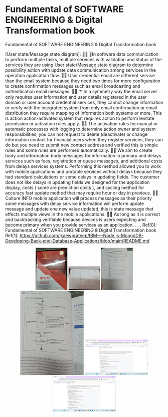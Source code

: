 # Fundamental of SOFTWARE ENGINEERING & Digital Transformation book
Fundamental of SOFTWARE ENGINEERING & Digital Transformation book

[User state/Message state diagram]: 👧💬 🎈In software data communication to perform multiple tasks, multiple services with validation and status of the services they are using User state/Message state diagram to determine possibility action with update data communication among services in the operation application flow.
🐐💬 User credential email are different service than the email system because they need two times for more configuration to create confirmation messages such as email broadcasting and authentication email messages.
🐑💬 ➰ In a symmetry way the email server only requires user information and user details registered in the user domain or user account credential services, they cannot change information or verify with the integrated system from only email confirmation or email distribution they require mapping of information both systems or more. This is action action-activated system that requires action to perform levitate permission or activation rules apply.
🐐💬 The activation rules for manual or automatic processes with logging to determine action owner and system responsibilities, you can not request to delete (deactivate) or change information contact for financial users when they register services, they can do but you need to submit new contact address and verified this is simple rules and some rules are performed automatically.
🧸💬 We aim to create body and information body messages for information in primary and delays services such as fees, registration or queue messages, and additional costs from delays services systems. Performing this method allowed you to work with mobile applications and portable services without delays because they had standard calculations or some delays in updating fields. The customer does not like delays in updating fields we designed for the application display, costs ( some are prediction costs ), and cycling method for accuracy fast update method that may require hour or day in previous.
🐯💬 Culture INFO mobile application will process messages as their priority some messages with delay service information will perform update message and update one new value updated, this is state message that effects multiple views in the mobile applications.
🦁💬 As long as it is correct and backtracking verifiable because devices is users expecting and become primary when you provide services as an application.
.
.
.
Ref[0]: Fundamental of SOFTWARE ENGINEERING & Digital Transformation book
Ref[1]: https://github.com/jkaewprateep/IBM---Node.js-MongoDB-Developing-Back-end-Database-Applications/blob/main/README.md

<p align="center" width="100%">
    <img width="20%" src="https://github.com/jkaewprateep/Reading-notes/blob/main/0020.jpg"> 
    <img width="20%" src="https://github.com/jkaewprateep/Reading-notes/blob/main/0021.jpg"> 
    <img width="20%" src="https://github.com/jkaewprateep/Reading-notes/blob/main/0022.jpg"> </br>
    <img width="40%" src="https://github.com/jkaewprateep/Reading-notes/blob/main/0023.jpg"> 
    <img width="40%" src="https://github.com/jkaewprateep/Reading-notes/blob/main/0024.jpg">  
    <img width="40%" src="https://github.com/jkaewprateep/Reading-notes/blob/main/0025.jpg">  
</p>
